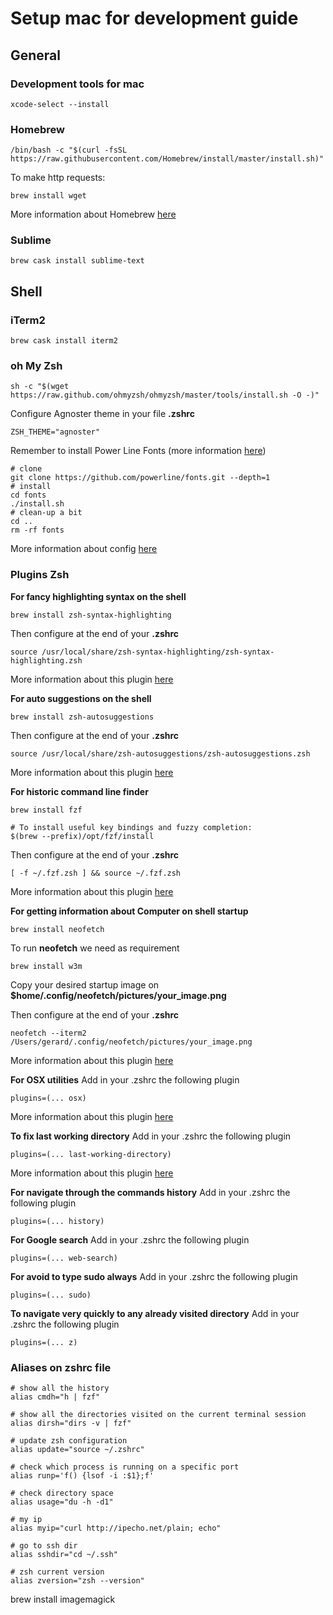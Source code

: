 # Setup mac for development guide

## General
### Development tools for mac
```script
xcode-select --install
```

### Homebrew
```script
/bin/bash -c "$(curl -fsSL https://raw.githubusercontent.com/Homebrew/install/master/install.sh)"
```

To make http requests:

```script
brew install wget
```

More information about Homebrew [here](https://brew.sh/index_es)

### Sublime

```script
brew cask install sublime-text
```

## Shell

### iTerm2

```script
brew cask install iterm2
```

### oh My Zsh

```script
sh -c "$(wget https://raw.github.com/ohmyzsh/ohmyzsh/master/tools/install.sh -O -)"
```

Configure Agnoster theme in your file <strong>.zshrc</strong>

```script
ZSH_THEME="agnoster"
```

Remember to install Power Line Fonts (more information [here](https://github.com/powerline/fonts))
```script
# clone
git clone https://github.com/powerline/fonts.git --depth=1
# install
cd fonts
./install.sh
# clean-up a bit
cd ..
rm -rf fonts
```

More information about config [here](https://github.com/ohmyzsh/ohmyzsh)

### Plugins Zsh

__For fancy highlighting syntax on the shell__
```script
brew install zsh-syntax-highlighting
```

Then configure at the end of your <strong>.zshrc</strong>

```script
source /usr/local/share/zsh-syntax-highlighting/zsh-syntax-highlighting.zsh
```

More information about this plugin [here](https://github.com/zsh-users/zsh-syntax-highlighting)

__For auto suggestions on the shell__
```script
brew install zsh-autosuggestions
```

Then configure at the end of your <strong>.zshrc</strong>

```script
source /usr/local/share/zsh-autosuggestions/zsh-autosuggestions.zsh
```

More information about this plugin [here](https://github.com/zsh-users/zsh-autosuggestions)

__For historic command line finder__
```script
brew install fzf
```

```script
# To install useful key bindings and fuzzy completion:
$(brew --prefix)/opt/fzf/install
```

Then configure at the end of your <strong>.zshrc</strong>

```script
[ -f ~/.fzf.zsh ] && source ~/.fzf.zsh
```

More information about this plugin [here](https://github.com/junegunn/fzf)

__For getting information about Computer on shell startup__
```script
brew install neofetch
```

To run <strong>neofetch</strong> we need as requirement
```script
brew install w3m
```

Copy your desired startup image on <strong>$home/.config/neofetch/pictures/your_image.png</strong>

Then configure at the end of your <strong>.zshrc</strong>

```script
neofetch --iterm2 /Users/gerard/.config/neofetch/pictures/your_image.png
```

More information about this plugin [here](https://github.com/dylanaraps/neofetch)

__For OSX utilities__
Add in your .zshrc the following plugin
```script
plugins=(... osx)
```

More information about this plugin [here](https://github.com/ohmyzsh/ohmyzsh/tree/master/plugins/osx)

__To fix last working directory__
Add in your .zshrc the following plugin
```script
plugins=(... last-working-directory)
```

More information about this plugin [here](https://github.com/ohmyzsh/ohmyzsh/tree/master/plugins/last-working-dir)

__For navigate through the commands history__
Add in your .zshrc the following plugin
```script
plugins=(... history)
```

__For Google search__
Add in your .zshrc the following plugin
```script
plugins=(... web-search)
```

__For avoid to type sudo always__
Add in your .zshrc the following plugin
```script
plugins=(... sudo)
```

__To navigate very quickly to any already visited directory__
Add in your .zshrc the following plugin
```script
plugins=(... z)
```

### Aliases on zshrc file
```script
# show all the history
alias cmdh="h | fzf"

# show all the directories visited on the current terminal session
alias dirsh="dirs -v | fzf"

# update zsh configuration
alias update="source ~/.zshrc"

# check which process is running on a specific port
alias runp='f() {lsof -i :$1};f'

# check directory space
alias usage="du -h -d1"

# my ip
alias myip="curl http://ipecho.net/plain; echo"

# go to ssh dir
alias sshdir="cd ~/.ssh"

# zsh current version
alias zversion="zsh --version"
```
brew install imagemagick